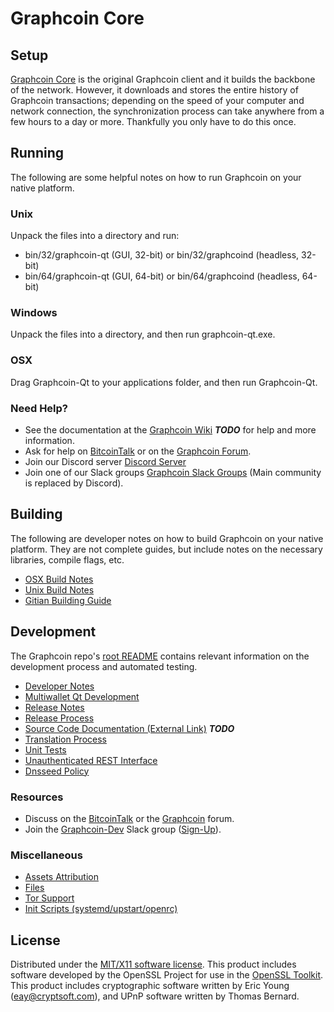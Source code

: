 Graphcoin Core
=====================

Setup
---------------------
[Graphcoin Core](http://graphcoin.io/wallet) is the original Graphcoin client and it builds the backbone of the network. However, it downloads and stores the entire history of Graphcoin transactions; depending on the speed of your computer and network connection, the synchronization process can take anywhere from a few hours to a day or more. Thankfully you only have to do this once.

Running
---------------------
The following are some helpful notes on how to run Graphcoin on your native platform.

### Unix

Unpack the files into a directory and run:

- bin/32/graphcoin-qt (GUI, 32-bit) or bin/32/graphcoind (headless, 32-bit)
- bin/64/graphcoin-qt (GUI, 64-bit) or bin/64/graphcoind (headless, 64-bit)

### Windows

Unpack the files into a directory, and then run graphcoin-qt.exe.

### OSX

Drag Graphcoin-Qt to your applications folder, and then run Graphcoin-Qt.

### Need Help?

* See the documentation at the [Graphcoin Wiki](https://en.bitcoin.it/wiki/Main_Page) ***TODO***
for help and more information.
* Ask for help on [BitcoinTalk](https://bitcointalk.org/index.php?topic=1262920.0) or on the [Graphcoin Forum](http://forum.graphcoin.io/).
* Join our Discord server [Discord Server](https://discord.graphcoin.io)
* Join one of our Slack groups [Graphcoin Slack Groups](https://graphcoin.io/slack-logins/) (Main community is replaced by Discord).

Building
---------------------
The following are developer notes on how to build Graphcoin on your native platform. They are not complete guides, but include notes on the necessary libraries, compile flags, etc.

- [OSX Build Notes](build-osx.md)
- [Unix Build Notes](build-unix.md)
- [Gitian Building Guide](gitian-building.md)

Development
---------------------
The Graphcoin repo's [root README](https://github.com/graphcoin-coin/Graphcoin/blob/master/README.md) contains relevant information on the development process and automated testing.

- [Developer Notes](developer-notes.md)
- [Multiwallet Qt Development](multiwallet-qt.md)
- [Release Notes](release-notes.md)
- [Release Process](release-process.md)
- [Source Code Documentation (External Link)](https://dev.visucore.com/bitcoin/doxygen/) ***TODO***
- [Translation Process](translation_process.md)
- [Unit Tests](unit-tests.md)
- [Unauthenticated REST Interface](REST-interface.md)
- [Dnsseed Policy](dnsseed-policy.md)

### Resources

* Discuss on the [BitcoinTalk](https://bitcointalk.org/index.php?topic=1262920.0) or the [Graphcoin](http://forum.graphcoin.io/) forum.
* Join the [Graphcoin-Dev](https://graphcoin-dev.slack.com/) Slack group ([Sign-Up](https://graphcoin-dev.herokuapp.com/)).

### Miscellaneous
- [Assets Attribution](assets-attribution.md)
- [Files](files.md)
- [Tor Support](tor.md)
- [Init Scripts (systemd/upstart/openrc)](init.md)

License
---------------------
Distributed under the [MIT/X11 software license](http://www.opensource.org/licenses/mit-license.php).
This product includes software developed by the OpenSSL Project for use in the [OpenSSL Toolkit](https://www.openssl.org/). This product includes
cryptographic software written by Eric Young ([eay@cryptsoft.com](mailto:eay@cryptsoft.com)), and UPnP software written by Thomas Bernard.
